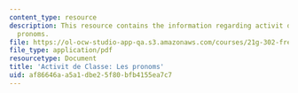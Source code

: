 ```yaml
---
content_type: resource
description: This resource contains the information regarding activit de Classe les
  pronoms.
file: https://ol-ocw-studio-app-qa.s3.amazonaws.com/courses/21g-302-french-ii-fall-2004/af86646aa5a1dbe25f80bfb4155ea7c7_MIT21G_302_F04_classe_O1.pdf
file_type: application/pdf
resourcetype: Document
title: 'Activit de Classe: Les pronoms'
uid: af86646a-a5a1-dbe2-5f80-bfb4155ea7c7
---
```

